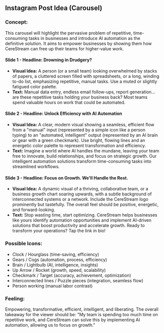## Instagram Post Idea (Carousel)

### Concept:
This carousel will highlight the pervasive problem of repetitive, time-consuming tasks in businesses and introduce AI automation as the definitive solution. It aims to empower businesses by showing them how CereStream can free up their teams for higher-value work.

#### Slide 1 - **Headline: Drowning in Drudgery?**
*   **Visual Idea:** A person (or a small team) looking overwhelmed by stacks of papers, a cluttered screen filled with spreadsheets, or a long, winding to-do list, emphasizing repetitive, manual tasks. Use a muted or slightly fatigued color palette.
*   **Text:** Manual data entry, endless email follow-ups, report generation... are these repetitive tasks holding your business back? Most teams spend valuable hours on work that could be automated.

#### Slide 2 - **Headline: Unlock Efficiency with AI Automation**
*   **Visual Idea:** A clear, modern visual showing a seamless, efficient flow from a "manual" input (represented by a simple icon like a person typing) to an "automated, intelligent" output (represented by an AI brain or gear with a green checkmark). Use bright, flowing lines and an energetic color palette to represent transformation and efficiency.
*   **Text:** Imagine a world where AI handles the mundane, leaving your team free to innovate, build relationships, and focus on strategic growth. Our intelligent automation solutions transform time-consuming tasks into streamlined workflows.

#### Slide 3 - **Headline: Focus on Growth. We'll Handle the Rest.**
*   **Visual Idea:** A dynamic visual of a thriving, collaborative team, or a business growth chart soaring upwards, with a subtle background of interconnected systems or a network. Include the CereStream logo prominently but tastefully. The overall feel should be positive, energetic, and forward-looking.
*   **Text:** Stop wasting time, start optimizing. CereStream helps businesses like yours identify automation opportunities and implement AI-driven solutions that boost productivity and accelerate growth. Ready to transform your operations? Tap the link in bio!

### Possible Icons:
*   Clock / Hourglass (time-saving, efficiency)
*   Gears / Cogs (automation, process, efficiency)
*   Brain / Lightbulb (AI, intelligence, insights)
*   Up Arrow / Rocket (growth, speed, scalability)
*   Checkmark / Target (accuracy, achievement, optimization)
*   Interconnected lines / Puzzle pieces (integration, seamless flow)
*   Person working (manual labor contrast)

### Feeling:
Empowering, transformative, efficient, intelligent, and liberating. The overall takeaway for the viewer should be: "My team is spending too much time on repetitive work, and CereStream can solve this by implementing AI automation, allowing us to focus on growth."